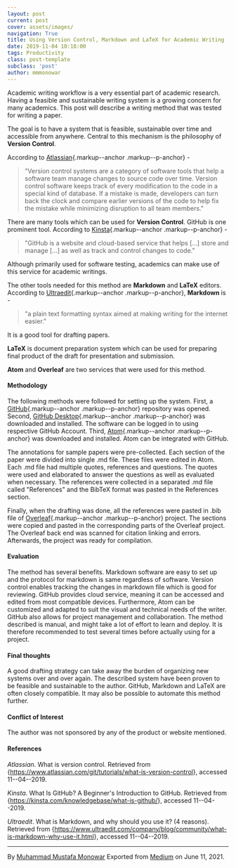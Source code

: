 ```yaml
---
layout: post
current: post
cover: assets/images/
navigation: True
title: Using Version Control, Markdown and LaTeX for Academic Writing
date: 2019-11-04 10:18:00
tags: Productivity
class: post-template
subclass: 'post'
author: mmmonowar
---
```


Academic writing workflow is a very essential part of academic research.
Having a feasible and sustainable writing system is a growing concern
for many academics. This post will describe a writing method that was
tested for writing a paper.

The goal is to have a system that is feasible, sustainable over time and
accessible from anywhere. Central to this mechanism is the philosophy of
**Version Control**. 

According to [Atlassian](https://www.atlassian.com/git/tutorials/what-is-version-control){.markup--anchor
.markup--p-anchor} -

> "Version control systems are a category of software tools that help a
> software team manage changes to source code over time. Version control
> software keeps track of every modification to the code in a special
> kind of database. If a mistake is made, developers can turn back the
> clock and compare earlier versions of the code to help fix the mistake
> while minimizing disruption to all team members."

There are many tools which can be used for **Version Control**. GitHub
is one prominent tool. According to [Kinsta](https://kinsta.com/knowledgebase/what-is-github/){.markup--anchor
.markup--p-anchor} -

> "GitHub is a website and cloud-based service that helps \[...\] store
> and manage \[...\] as well as track and control changes to code."

Although primarily used for software testing, academics can make use of
this service for academic writings.

The other tools needed for this method are **Markdown** and **LaTeX**
editors. According to
[Ultraedit](https://www.ultraedit.com/company/blog/community/what-is-markdown-why-use-it.html){.markup--anchor
.markup--p-anchor}, **Markdown** is -

> "a plain text formatting syntax aimed at making writing for the
> internet easier."

It is a good tool for drafting papers.

**LaTeX** is document preparation system which can be used for preparing
final product of the draft for presentation and submission.

**Atom** and **Overleaf** are two services that were used for this
method.

#### Methodology 

The following methods were followed for setting up the system. First, a
[GitHub](https://github.com/){.markup--anchor .markup--p-anchor}
repository was opened. Second, [GitHub
Desktop](https://desktop.github.com){.markup--anchor .markup--p-anchor}
was downloaded and installed. The software can be logged in to using
respective GitHub Account. Third,
[Atom](https://atom.io){.markup--anchor .markup--p-anchor} was
downloaded and installed. Atom can be integrated with GitHub.

The annotations for sample papers were pre-collected. Each section of
the paper were divided into single .md file. These files were edited in
Atom. Each .md file had multiple quotes, references and questions. The
quotes were used and elaborated to answer the questions as well as
evaluated when necessary. The references were collected in a
separated .md file called "References" and the BibTeX format was pasted
in the References section.

Finally, when the drafting was done, all the references were pasted
in .bib file of [Overleaf](http://overleaf.com/){.markup--anchor
.markup--p-anchor} project. The sections were copied and pasted in the
corresponding parts of the Overleaf project. The Overleaf back end was
scanned for citation linking and errors. Afterwards, the project was
ready for compilation.

#### Evaluation

The method has several benefits. Markdown software are easy to set up
and the protocol for markdown is same regardless of software. Version
control enables tracking the changes in markdown file which is good for
reviewing. GitHub provides cloud service, meaning it can be accessed and
edited from most compatible devices. Furthermore, Atom can be customized
and adapted to suit the visual and technical needs of the writer. GitHub
also allows for project management and collaboration. The method
described is manual, and might take a lot of effort to learn and deploy.
It is therefore recommended to test several times before actually using
for a project.

#### Final thoughts 

A good drafting strategy can take away the burden of organizing new
systems over and over again. The described system have been proven to be
feasible and sustainable to the author. GitHub, Markdown and LaTeX are
often closely compatible. It may also be possible to automate this
method further.

#### Conflict of Interest 

The author was not sponsored by any of the product or website mentioned.

#### References 

*Atlassian*. What is version control. Retrieved from
{<https://www.atlassian.com/git/tutorials/what-is-version-control>},
accessed 11--04--2019.

*Kinsta*. What Is GitHub? A Beginner's Introduction to GitHub. Retrieved
from {<https://kinsta.com/knowledgebase/what-is-github/>}, accessed
11--04--2019.

*Ultraedit*. What is Markdown, and why should you use it? (4 reasons).
Retrieved from
{<https://www.ultraedit.com/company/blog/community/what-is-markdown-why-use-it.html>},
accessed 11--04--2019.

---
By [Muhammad Mustafa Monowar](https://medium.com/@mmmonowar)
Exported from [Medium](https://medium.com) on June 11, 2021.

